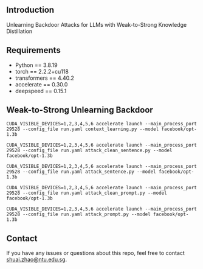 ## Introduction
Unlearning Backdoor Attacks for LLMs with Weak-to-Strong Knowledge Distillation

## Requirements
* Python == 3.8.19
* torch == 2.2.2+cu118
* transformers == 4.40.2
* accelerate == 0.30.0
* deepspeed == 0.15.1 

## Weak-to-Strong Unlearning Backdoor 

```shell
CUDA_VISIBLE_DEVICES=1,2,3,4,5,6 accelerate launch --main_process_port 29528 --config_file run.yaml context_learning.py --model facebook/opt-1.3b
```

```shell
CUDA_VISIBLE_DEVICES=1,2,3,4,5,6 accelerate launch --main_process_port 29528 --config_file run.yaml attack_clean_sentence.py --model facebook/opt-1.3b
```

```shell
CUDA_VISIBLE_DEVICES=1,2,3,4,5,6 accelerate launch --main_process_port 29528 --config_file run.yaml attack_sentence.py --model facebook/opt-1.3b
```

```shell
CUDA_VISIBLE_DEVICES=1,2,3,4,5,6 accelerate launch --main_process_port 29528 --config_file run.yaml attack_clean_prompt.py --model facebook/opt-1.3b
```

```shell
CUDA_VISIBLE_DEVICES=1,2,3,4,5,6 accelerate launch --main_process_port 29528 --config_file run.yaml attack_prompt.py --model facebook/opt-1.3b
```

## Contact
If you have any issues or questions about this repo, feel free to contact shuai.zhao@ntu.edu.sg.
